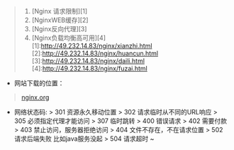 > 1. [Nginx 请求限制][1]
> 2. [NginxWEB缓存][2]
> 3. [Nginx反向代理][3]
> 4. [Nginx负载均衡高可用][4]
[1]:http://49.232.14.83/nginx/xianzhi.html
[2]:http://49.232.14.83/nginx/huancun.html
[3]:http://49.232.14.83/nginx/daili.html
[4]:http://49.232.14.83/nginx/fuzai.html

* 网站下载的位置：

> [nginx.org](http://nginx.org/)

* 网络状态码:
        > 301 资源永久移动位置
        > 302 请求临时从不同的URL响应
        > 305 必须指定代理才能访问
        > 307 临时跳转
        > 400 错误请求
        > 402 需要付款
        > 403 禁止访问，服务器拒绝访问
        > 404 文件不存在，不在请求位置
        > 502 请求后端失败 比如java服务没起
        > 504 请求超时
~                         
